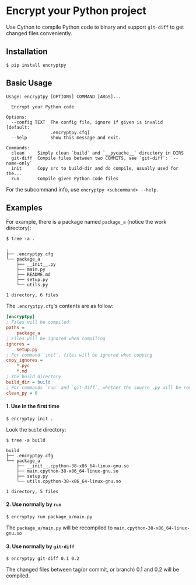 # Encrypt your Python project
Use Cython to compile Python code to binary and support `git-diff` to get changed files conveniently.

## Installation

`$ pip install encryptpy`

## Basic Usage

```
Usage: encryptpy [OPTIONS] COMMAND [ARGS]...

  Encrypt your Python code

Options:
  --config TEXT  The config file, ignore if given is invalid  [default:
                 .encryptpy.cfg]
  --help         Show this message and exit.

Commands:
  clean     Simply clean `build` and `__pycache__` directory in DIRS
  git-diff  Compile files between two COMMITS, see `git-diff`: `--name-only`
  init      Copy src to build-dir and do compile, usually used for the...
  run       Compile given Python code files

```

For the subcommand info, use `encryptpy <subcommand> --help`.

## Examples

For example, there is a package named `package_a` (notice the work directory):

`$ tree -a .`

```
.
├── .encryptpy.cfg
└── package_a
    ├── __init__.py
    ├── main.py
    ├── README.md
    ├── setup.py
    └── utils.py

1 directory, 6 files
```

The `.encryptpy.cfg`'s contents are as follow:

```ini
[encryptpy]
; Files will be compiled
paths =
    package_a
; Files will be ignored when compiling
ignores =
    setup.py
; For command `init`, files will be ignored when copying
copy_ignores =
    *.pyc
    *.md
; The build directory
build_dir = build
; For commands `run` and `git-diff`, whether the source .py will be removed
clean_py = 0
```



#### 1. Use in the first time

`$ encryptpy init . `

Look the `build` directory:

`$ tree -a build`

```
build
├── .encryptpy.cfg
└── package_a
    ├── __init__.cpython-38-x86_64-linux-gnu.so
    ├── main.cpython-38-x86_64-linux-gnu.so
    ├── setup.py
    └── utils.cpython-38-x86_64-linux-gnu.so

1 directory, 5 files
```



#### 2. Use normally by `run`

`$ encryptpy run package_a/main.py`

The `package_a/main.py` will be recompiled to `main.cpython-38-x86_64-linux-gnu.so`



#### 3. Use normally by `git-diff`

`$ encryptpy git-diff 0.1 0.2`

The changed files between tag(or commit, or branch) 0.1 and 0.2 will be compiled.
